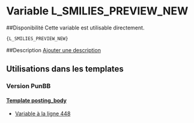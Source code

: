 # Variable L_SMILIES_PREVIEW_NEW

##Disponibilité
Cette variable est utilisable directement.

```html
{L_SMILIES_PREVIEW_NEW}
```

##Description
[Ajouter une description](https://fa-tvars.appspot.com/var/L_SMILIES_PREVIEW_NEW)

## Utilisations dans les templates

### Version PunBB

#### [Template posting_body](punbb/posting_body.md#readme)
* [Variable &agrave; la ligne 448](../punbb/posting_body.tpl#L448)